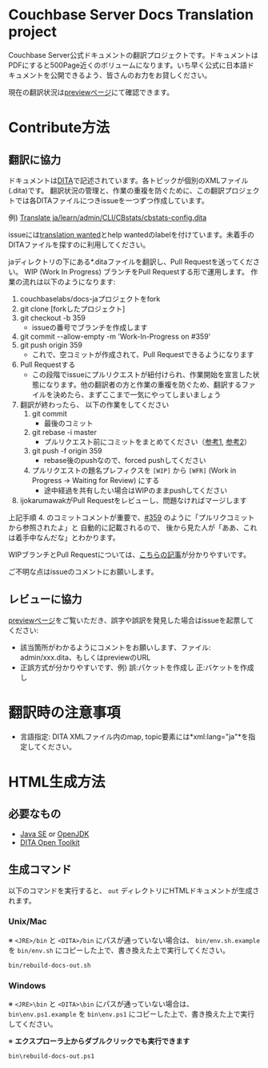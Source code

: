Couchbase Server Docs Translation project
============================================

Couchbase Server公式ドキュメントの翻訳プロジェクトです。ドキュメントはPDFにすると500Page近くのボリュームになります。いち早く公式に日本語ドキュメントを公開できるよう、皆さんのお力をお貸しください。

現在の翻訳状況は[previewページ](http://labs.couchbase.com/docs-ja/preview/)にて確認できます。

Contribute方法
==================

## 翻訳に協力

ドキュメントは[DITA](http://ja.wikipedia.org/wiki/Darwin_Information_Typing_Architecture)で記述されています。各トピックが個別のXMLファイル(.dita)です。
翻訳状況の管理と、作業の重複を防ぐために、この翻訳プロジェクトでは各DITAファイルにつきissueを一つずつ作成しています。

例) [Translate ja/learn/admin/CLI/CBstats/cbstats-config.dita](https://github.com/couchbaselabs/docs-ja/issues/43)

issueには[translation wanted](https://github.com/couchbaselabs/docs-ja/labels/translation%20wanted)とhelp wantedのlabelを付けています。未着手のDITAファイルを探すのに利用してください。

jaディレクトリの下にある*.ditaファイルを翻訳し、Pull Requestを送ってください。
WIP (Work In Progress) ブランチをPull Requestする形で運用します。
作業の流れは以下のようになります:

1. couchbaselabs/docs-jaプロジェクトをfork
2. git clone [forkしたプロジェクト]
3. git checkout -b 359
    * issueの番号でブランチを作成します
4. git commit --allow-empty -m 'Work-In-Progress on #359'
5. git push origin 359
    * これで、空コミットが作成されて、Pull Requestできるようになります
6. Pull Requestする
    * この段階でissueにプルリクエストが紐付けられ、作業開始を宣言した状態になります。他の翻訳者の方と作業の重複を防ぐため、翻訳するファイルを決めたら、まずここまで一気にやってしまいましょう
7. 翻訳が終わったら、 以下の作業をしてください
    1. git commit
        * 最後のコミット
    2. git rebase -i master
        * プルリクエスト前にコミットをまとめてください（[参考1](http://www.karakaram.com/git-rebase-i-usage#squash), [参考2](http://www.karakaram.com/git-rebase-i-usage#fixup)）
    3. git push -f origin 359
        * rebase後のpushなので、forced pushしてください
    4. プルリクエストの題名プレフィクスを `[WIP]` から `[WFR]` (Work in Progress -> Waiting for Review) にする
        * 途中経過を共有したい場合はWIPのままpushしてください
8. ijokarumawakがPull Requestをレビューし、問題なければマージします

上記手順 4. のコミットコメントが重要で、[#359](https://github.com/couchbaselabs/docs-ja/issues/359)
のように「プルリクコミットから参照されたよ」と 自動的に記載されるので、
後から見た人が「ああ、これは着手中なんだな」とわかります。

WIPブランチとPull Requestについては、[こちらの記事](http://bouzuya.hatenablog.com/entry/2014/04/02/235959)が分かりやすいです。

ご不明な点はissueのコメントにお願いします。

## レビューに協力

[previewページ](http://labs.couchbase.com/docs-ja/preview/)をご覧いただき、誤字や誤訳を発見した場合はissueを起票してください:
- 該当箇所がわかるようにコメントをお願いします、ファイル: admin/xxx.dita、もしくはpreviewのURL
- 正誤方式が分かりやすいです、例) 誤:パケットを作成し 正:バケットを作成し

翻訳時の注意事項
=================

- 言語指定: DITA XMLファイル内のmap, topic要素には*xml:lang="ja"*を指定してください。

HTML生成方法
============

## 必要なもの

- [Java SE](http://www.oracle.com/technetwork/java/javase/downloads/index.html) or [OpenJDK](http://openjdk.java.net/)
- [DITA Open Toolkit](http://www.dita-ot.org/)

## 生成コマンド

以下のコマンドを実行すると、 `out` ディレクトリにHTMLドキュメントが生成されます。

### Unix/Mac

※ `<JRE>/bin` と `<DITA>/bin` にパスが通っていない場合は、 `bin/env.sh.example` を `bin/env.sh` にコピーした上で、書き換えた上で実行してください。

```
bin/rebuild-docs-out.sh
```

### Windows

※ `<JRE>\bin` と `<DITA>\bin` にパスが通っていない場合は、 `bin\env.ps1.example` を `bin\env.ps1` にコピーした上で、書き換えた上で実行してください。

※ **エクスプローラ上からダブルクリックでも実行できます**

```
bin\rebuild-docs-out.ps1
```
